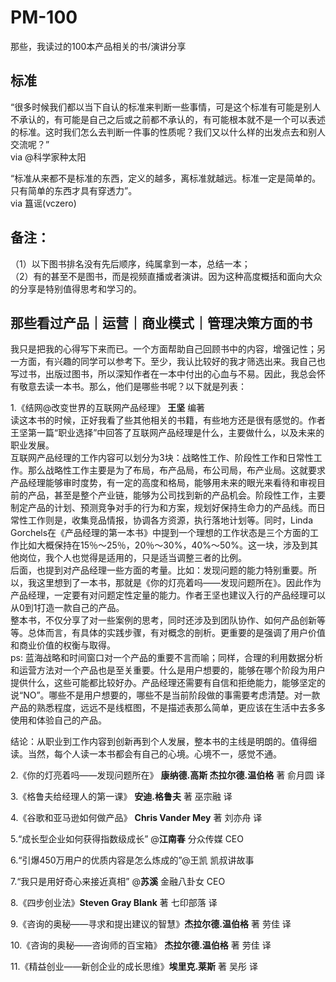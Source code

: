 # PM-100
那些，我读过的100本产品相关的书/演讲分享


## 标准
“很多时候我们都以当下自认的标准来判断一些事情，可是这个标准有可能是别人不承认的，有可能是自己之后或之前都不承认的，有可能根本就不是一个可以表述的标准。这时我们怎么去判断一件事的性质呢？我们又以什么样的出发点去和别人交流呢？”          
via @科学家种太阳        

“标准从来都不是标准的东西，定义的越多，离标准就越远。标准一定是简单的。只有简单的东西才具有穿透力”。           
via 簋谣(vczero)

## 备注：      
（1）以下图书排名没有先后顺序，纯属拿到一本，总结一本；          
（2）有的甚至不是图书，而是视频直播或者演讲。因为这种高度概括和面向大众的分享是特别值得思考和学习的。              

## 那些看过产品｜运营｜商业模式｜管理决策方面的书  
我只是把我的心得写下来而已。一个方面帮助自己回顾书中的内容，增强记性；另一方面，有兴趣的同学可以参考下。至少，我认比较好的我才筛选出来。我自己也写过书，出版过图书，所以深知作者在一本中付出的心血与不易。因此，我总会怀有敬意去读一本书。那么，他们是哪些书呢？以下就是列表：           

1.《结网@改变世界的互联网产品经理》 **王坚** 编著     
读这本书的时候，正好我看了些其他相关的书籍，有些地方还是很有感觉的。作者王坚第一篇“职业选择”中回答了互联网产品经理是什么，主要做什么，以及未来的职业发展。        
互联网产品经理的工作内容可以划分为3块：战略性工作、阶段性工作和日常性工作。那么战略性工作主要是为了布局，布产品局，布公司局，布产业局。这就要求产品经理能够审时度势，有一定的高度和格局，能够用未来的眼光来看待和审视目前的产品，甚至是整个产业链，能够为公司找到新的产品机会。阶段性工作，主要制定产品的计划、预测竞争对手的行为和方案，规划好保持生命力的产品线。而日常性工作则是，收集竞品情报，协调各方资源，执行落地计划等。同时，Linda Gorchels在《产品经理的第一本书》中提到一个理想的工作状态是三个方面的工作比如大概保持在15％～25％，20％～30%，40%～50%。这一块，涉及到其他岗位，我个人也觉得是适用的，只是适当调整三者的比例。       
后面，也提到对产品经理一些方面的考量。比如：发现问题的能力特别重要。所以，我这里想到了一本书，那就是《你的灯亮着吗——发现问题所在》。因此作为产品经理，一定要有对问题定性定量的能力。作者王坚也建议入行的产品经理可以从0到1打造一款自己的产品。       
整本书，不仅分享了对一些案例的思考，同时还涉及到团队协作、如何产品创新等等。总体而言，有具体的实践步骤，有对概念的剖析。更重要的是强调了用户价值和商业价值的权衡与取得。      
ps: 蓝海战略和时间窗口对一个产品的重要不言而喻；同样，合理的利用数据分析和运营方法对一个产品也是至关重要。什么是用户想要的，能够在哪个阶段为用户提供什么，这些可能都比较好办。产品经理还需要有自信和拒绝能力，能够坚定的说“NO”。哪些不是用户想要的，哪些不是当前阶段做的事需要考虑清楚。对一款产品的熟悉程度，远远不是线框图，不是描述表那么简单，更应该在生活中去多多使用和体验自己的产品。      

结论：从职业到工作内容到创新再到个人发展，整本书的主线是明朗的。值得细读。当然，每个人读一本书都会有自己的心境。心境不一，感觉不通。



2.《你的灯亮着吗——发现问题所在》 **康纳德.高斯 杰拉尔德.温伯格** 著  俞月圆 译

3.《格鲁夫给经理人的第一课》 **安迪.格鲁夫** 著 巫宗融 译

4.《谷歌和亚马逊如何做产品》 **Chris Vander Mey** 著 刘亦舟 译

5.“成长型企业如何获得指数级成长” @**江南春** 分众传媒 CEO

6.“引爆450万用户的优质内容是怎么炼成的”@王凯 凯叔讲故事

7.“我只是用好奇心来接近真相” @**苏溪** 金融八卦女 CEO

8.《四步创业法》**Steven Gray Blank** 著 七印部落 译   

9.《咨询的奥秘——寻求和提出建议的智慧》**杰拉尔德.温伯格** 著 劳佳 译

10.《咨询的奥秘——咨询师的百宝箱》 **杰拉尔德.温伯格** 著 劳佳 译

11.《精益创业——新创企业的成长思维》**埃里克.莱斯** 著 吴彤 译